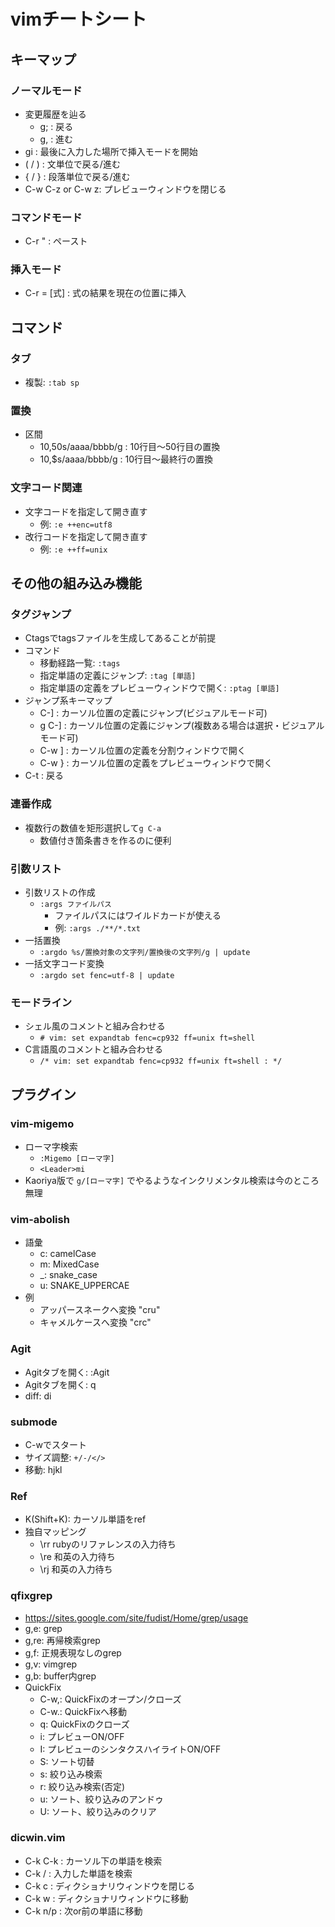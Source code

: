 # vimチートシート
## キーマップ
### ノーマルモード
- 変更履歴を辿る
	- g; : 戻る
	- g, : 進む
- gi : 最後に入力した場所で挿入モードを開始
- ( / ) : 文単位で戻る/進む
- { / } : 段落単位で戻る/進む
- C-w C-z or C-w z: プレビューウィンドウを閉じる
### コマンドモード
- C-r " : ペースト
### 挿入モード
- C-r = [式] : 式の結果を現在の位置に挿入

## コマンド
### タブ
- 複製: `:tab sp`
### 置換
- 区間
	- 10,50s/aaaa/bbbb/g : 10行目～50行目の置換
	- 10,$s/aaaa/bbbb/g : 10行目～最終行の置換
### 文字コード関連
- 文字コードを指定して開き直す
	- 例: `:e ++enc=utf8`
- 改行コードを指定して開き直す
	- 例: `:e ++ff=unix`

## その他の組み込み機能
### タグジャンプ
- Ctagsでtagsファイルを生成してあることが前提
- コマンド
    - 移動経路一覧: `:tags`
    - 指定単語の定義にジャンプ: `:tag [単語]`
    - 指定単語の定義をプレビューウィンドウで開く: `:ptag [単語]`
- ジャンプ系キーマップ
    - C-] : カーソル位置の定義にジャンプ(ビジュアルモード可)
    - g C-] : カーソル位置の定義にジャンプ(複数ある場合は選択・ビジュアルモード可)
    - C-w ] : カーソル位置の定義を分割ウィンドウで開く
    - C-w } : カーソル位置の定義をプレビューウィンドウで開く
- C-t : 戻る

### 連番作成
- 複数行の数値を矩形選択して`g C-a`
    - 数値付き箇条書きを作るのに便利

### 引数リスト
- 引数リストの作成
	- `:args ファイルパス`
		- ファイルパスにはワイルドカードが使える
		- 例: `:args ./**/*.txt`
- 一括置換
	- `:argdo %s/置換対象の文字列/置換後の文字列/g | update`
- 一括文字コード変換
	- `:argdo set fenc=utf-8 | update`
### モードライン
- シェル風のコメントと組み合わせる
	- `# vim: set expandtab fenc=cp932 ff=unix ft=shell`
- C言語風のコメントと組み合わせる
	- `/* vim: set expandtab fenc=cp932 ff=unix ft=shell : */`

## プラグイン
### vim-migemo
- ローマ字検索
	- `:Migemo [ローマ字]`
	- `<Leader>mi`
- Kaoriya版で `g/[ローマ字]` でやるようなインクリメンタル検索は今のところ無理

### vim-abolish
- 語彙
	- c: camelCase
	- m: MixedCase
	- _: snake_case
	- u: SNAKE_UPPERCAE
- 例
	- アッパースネークヘ変換 "cru"
	- キャメルケースへ変換 "crc"

### Agit
- Agitタブを開く: :Agit
- Agitタブを開く: q
- diff: di

### submode
- C-wでスタート
- サイズ調整: `+/-/</>`
- 移動: hjkl

### Ref
- K(Shift+K): カーソル単語をref
- 独自マッピング
	- \rr rubyのリファレンスの入力待ち
	- \re 和英の入力待ち
	- \rj 和英の入力待ち

### qfixgrep
- https://sites.google.com/site/fudist/Home/grep/usage
- g,e: grep
- g,re: 再帰検索grep
- g,f: 正規表現なしのgrep
- g,v: vimgrep
- g,b: buffer内grep
- QuickFix
	- C-w,: QuickFixのオープン/クローズ
	- C-w.: QuickFixへ移動
	- q: QuickFixのクローズ
	- i: プレビューON/OFF
	- I: プレビューのシンタクスハイライトON/OFF
	- S: ソート切替
	- s: 絞り込み検索
	- r: 絞り込み検索(否定)
	- u: ソート、絞り込みのアンドゥ
	- U: ソート、絞り込みのクリア

### dicwin.vim
- C-k C-k : カーソル下の単語を検索
- C-k /   : 入力した単語を検索
- C-k c   : ディクショナリウィンドウを閉じる
- C-k w   : ディクショナリウィンドウに移動
- C-k n/p : 次or前の単語に移動

